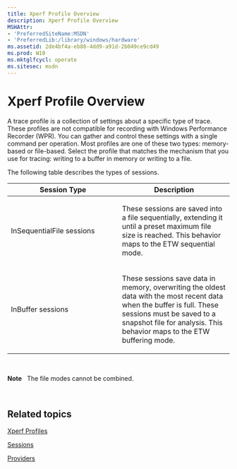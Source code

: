```yaml
---
title: Xperf Profile Overview
description: Xperf Profile Overview
MSHAttr:
- 'PreferredSiteName:MSDN'
- 'PreferredLib:/library/windows/hardware'
ms.assetid: 2de4bf4a-eb88-4dd9-a91d-2b049ce9cd49
ms.prod: W10
ms.mktglfcycl: operate
ms.sitesec: msdn
---
```


# Xperf Profile Overview


A trace profile is a collection of settings about a specific type of trace. These profiles are not compatible for recording with Windows Performance Recorder (WPR). You can gather and control these settings with a single command per operation. Most profiles are one of these two types: memory-based or file-based. Select the profile that matches the mechanism that you use for tracing: writing to a buffer in memory or writing to a file.

The following table describes the types of sessions.

<table>
<colgroup>
<col width="50%" />
<col width="50%" />
</colgroup>
<thead>
<tr class="header">
<th>Session Type</th>
<th>Description</th>
</tr>
</thead>
<tbody>
<tr class="odd">
<td><p>InSequentialFile sessions</p></td>
<td><p>These sessions are saved into a file sequentially, extending it until a preset maximum file size is reached. This behavior maps to the ETW sequential mode.</p></td>
</tr>
<tr class="even">
<td><p>InBuffer sessions</p></td>
<td><p>These sessions save data in memory, overwriting the oldest data with the most recent data when the buffer is full. These sessions must be saved to a snapshot file for analysis. This behavior maps to the ETW buffering mode.</p></td>
</tr>
</tbody>
</table>

 

**Note**  
The file modes cannot be combined.

 

## Related topics


[Xperf Profiles](xperf-profiles.md)

[Sessions](sessions.md)

[Providers](providers.md)

 

 








